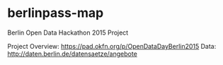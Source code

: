 # berlinpass-map
Berlin Open Data Hackathon 2015 Project

Project Overview: https://pad.okfn.org/p/OpenDataDayBerlin2015
Data: http://daten.berlin.de/datensaetze/angebote
